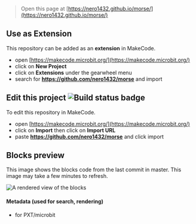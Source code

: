 
> Open this page at [https://nero1432.github.io/morse/](https://nero1432.github.io/morse/)

## Use as Extension

This repository can be added as an **extension** in MakeCode.

* open [https://makecode.microbit.org/](https://makecode.microbit.org/)
* click on **New Project**
* click on **Extensions** under the gearwheel menu
* search for **https://github.com/nero1432/morse** and import

## Edit this project ![Build status badge](https://github.com/nero1432/morse/workflows/MakeCode/badge.svg)

To edit this repository in MakeCode.

* open [https://makecode.microbit.org/](https://makecode.microbit.org/)
* click on **Import** then click on **Import URL**
* paste **https://github.com/nero1432/morse** and click import

## Blocks preview

This image shows the blocks code from the last commit in master.
This image may take a few minutes to refresh.

![A rendered view of the blocks](https://github.com/nero1432/morse/raw/master/.github/makecode/blocks.png)

#### Metadata (used for search, rendering)

* for PXT/microbit
<script src="https://makecode.com/gh-pages-embed.js"></script><script>makeCodeRender("{{ site.makecode.home_url }}", "{{ site.github.owner_name }}/{{ site.github.repository_name }}");</script>
